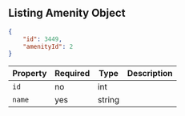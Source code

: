 ## Listing Amenity Object

```json
{
    "id": 3449,
    "amenityId": 2
}
```

Property | Required | Type | Description
-------- | -------- | ---- | ----------- 
`id` | no | int | 
`name` | yes | string | 